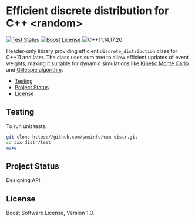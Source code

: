# Efficient discrete distribution for C++ &lt;random&gt;

[![Test Status][test-badge]][test-url]
[![Boost License][license-badge]](LICENSE.txt)
![C++11,14,17,20][cxx-badge]

Header-only library providing efficient `discrete_distribution` class for
C++11 and later. The class uses sum tree to allow efficient updates of event
weights, making it suitable for dynamic simulations like [Kinetic Monte
Carlo][kmc] and [Gillespie algorithm][gillespie].

[kmc]: https://en.wikipedia.org/wiki/Kinetic_Monte_Carlo
[gillespie]: https://en.wikipedia.org/wiki/Gillespie_algorithm

[test-badge]: https://github.com/snsinfu/cxx-distr/workflows/test/badge.svg
[test-url]: https://github.com/snsinfu/cxx-distr/actions?query=workflow%3Atest
[cxx-badge]: https://img.shields.io/badge/C%2B%2B-11%2F14%2F17%2F20-orange.svg
[license-badge]: https://img.shields.io/badge/license-Boost-blue.svg

- [Testing](#testing)
- [Project Status](#project-status)
- [License](#license)


## Testing

To run unit tests:

```sh
git clone https://github.com/snsinfu/cxx-distr.git
cd cxx-distr/test
make
```


## Project Status

Designing API.


## License

Boost Software License, Version 1.0.
